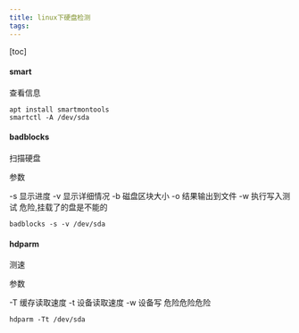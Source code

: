 ```yaml
---
title: linux下硬盘检测
tags: 
---
```


[toc]

#### smart 

查看信息

```
apt install smartmontools
smartctl -A /dev/sda
```

#### badblocks

扫描硬盘

参数

-s 显示进度
-v 显示详细情况
-b 磁盘区块大小
-o 结果输出到文件
-w 执行写入测试 危险,挂载了的盘是不能的

`badblocks -s -v /dev/sda`

#### hdparm

测速

参数

-T 缓存读取速度
-t 设备读取速度 
-w 设备写 危险危险危险

`hdparm -Tt /dev/sda`